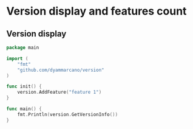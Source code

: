 # Version display and features count

## Version display

```go
package main

import (
    "fmt"
    "github.com/dyammarcano/version"
)

func init() {
	version.AddFeature("feature 1")
}

func main() {
    fmt.Println(version.GetVersionInfo())
}
```